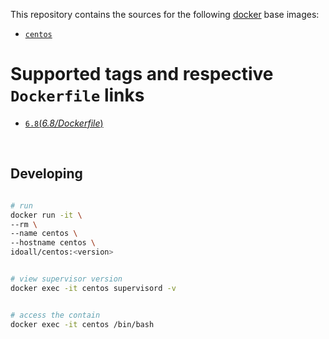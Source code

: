 This repository contains the sources for the following [docker](https://docker.io) base images:

- [`centos`](https://hub.docker.com/r/library/centos/)



# Supported tags and respective `Dockerfile` links

- [`6.8`(*6.8/Dockerfile*)](https://github.com/idoall/docker/blob/master/centos/6.8/Dockerfile)

  ​

## Developing

```bash

# run
docker run -it \
--rm \
--name centos \
--hostname centos \
idoall/centos:<version>


# view supervisor version
docker exec -it centos supervisord -v


# access the contain
docker exec -it centos /bin/bash

```